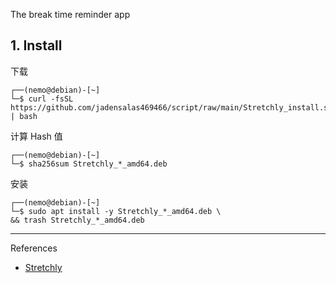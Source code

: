  The break time reminder app
 
## 1. Install

下载

```
┌──(nemo@debian)-[~]
└─$ curl -fsSL https://github.com/jadensalas469466/script/raw/main/Stretchly_install.sh | bash
```

计算 Hash 值

```
┌──(nemo@debian)-[~]
└─$ sha256sum Stretchly_*_amd64.deb
```

安装

```
┌──(nemo@debian)-[~]
└─$ sudo apt install -y Stretchly_*_amd64.deb \
&& trash Stretchly_*_amd64.deb
```
 
---

References

- [Stretchly](https://hovancik.net/stretchly/)
